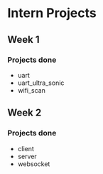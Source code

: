 # Intern Projects

## Week 1
### Projects done
- uart
- uart_ultra_sonic
- wifi_scan

## Week 2
### Projects done
- client
- server
- websocket




